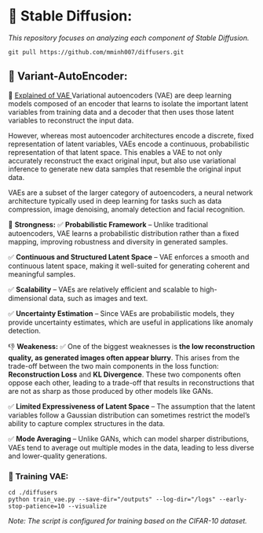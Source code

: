 # :muscle: Stable Diffusion: 

 *This repository focuses on analyzing each component of Stable Diffusion.*

```
git pull https://github.com/mminh007/diffusers.git
```
## :rocket: Variant-AutoEncoder:

:link: <a href= "/VAE/README.md"> Explained of VAE  </a>
Variational autoencoders (VAE) are deep learning models composed of an encoder that learns to isolate the important latent variables from training data and a decoder that then uses those latent variables to reconstruct the input data.

However, whereas most autoencoder architectures encode a discrete, fixed representation of latent variables, VAEs encode a continuous, probabilistic representation of that latent space. This enables a VAE to not only accurately reconstruct the exact original input, but also use variational inference to generate new data samples that resemble the original input data.

VAEs are a subset of the larger category of autoencoders, a neural network architecture typically used in deep learning for tasks such as data compression, image denoising, anomaly detection and facial recognition.

:muscle: **Strongness:**
:white_check_mark: **Probabilistic Framework** – Unlike traditional autoencoders, VAE learns a probabilistic distribution rather than a fixed mapping, improving robustness and diversity in generated samples.

:white_check_mark: **Continuous and Structured Latent Space** – VAE enforces a smooth and continuous latent space, making it well-suited for generating coherent and meaningful samples.

:white_check_mark: **Scalability** – VAEs are relatively efficient and scalable to high-dimensional data, such as images and text.

:white_check_mark: **Uncertainty Estimation** – Since VAEs are probabilistic models, they provide uncertainty estimates, which are useful in applications like anomaly detection.

:-1: **Weakeness:** 
:white_check_mark: One of the biggest weaknesses is **the low reconstruction quality, as generated images often appear blurry**. This arises from the trade-off between the two main components in the loss function: **Reconstruction Loss** and **KL Divergence**. These two components often oppose each other, leading to a trade-off that results in reconstructions that are not as sharp as those produced by other models like GANs.

:white_check_mark: **Limited Expressiveness of Latent Space** – The assumption that the latent variables follow a Gaussian distribution can sometimes restrict the model’s ability to capture complex structures in the data.

:white_check_mark: **Mode Averaging** – Unlike GANs, which can model sharper distributions, VAEs tend to average out multiple modes in the data, leading to less diverse and lower-quality generations.
### :eyes: Training VAE:

```
cd ./diffusers
python train_vae.py --save-dir="/outputs" --log-dir="/logs" --early-stop-patience=10 --visualize

```
*Note: The script is configured for training based on the CIFAR-10 dataset.*